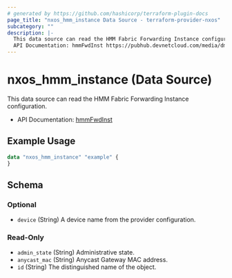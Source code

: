 ```yaml
---
# generated by https://github.com/hashicorp/terraform-plugin-docs
page_title: "nxos_hmm_instance Data Source - terraform-provider-nxos"
subcategory: ""
description: |-
  This data source can read the HMM Fabric Forwarding Instance configuration.
  API Documentation: hmmFwdInst https://pubhub.devnetcloud.com/media/dme-docs-10-2-2/docs/Host%20Mobility/hmm:FwdInst/
---
```


# nxos_hmm_instance (Data Source)

This data source can read the HMM Fabric Forwarding Instance configuration.

- API Documentation: [hmmFwdInst](https://pubhub.devnetcloud.com/media/dme-docs-10-2-2/docs/Host%20Mobility/hmm:FwdInst/)

## Example Usage

```terraform
data "nxos_hmm_instance" "example" {
}
```

<!-- schema generated by tfplugindocs -->
## Schema

### Optional

- `device` (String) A device name from the provider configuration.

### Read-Only

- `admin_state` (String) Administrative state.
- `anycast_mac` (String) Anycast Gateway MAC address.
- `id` (String) The distinguished name of the object.


